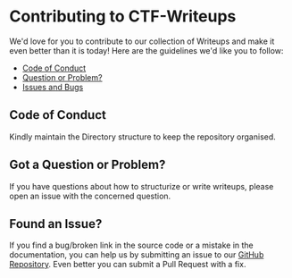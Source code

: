 # Contributing to CTF-Writeups

We'd love for you to contribute to our collection of Writeups and make it even better than it is today! Here are the guidelines we'd like you to follow:

 - [Code of Conduct](#coc)
 - [Question or Problem?](#question)
 - [Issues and Bugs](#issue)

## <a name="coc"></a> Code of Conduct

Kindly maintain the Directory structure to keep the repository organised.

## <a name="question"></a> Got a Question or Problem?

If you have questions about how to structurize or write writeups, please open an issue with the concerned question.

## <a name="issue"></a> Found an Issue?

If you find a bug/broken link in the source code or a mistake in the documentation, you can help us by submitting an issue to our [GitHub Repository][github]. Even better you can submit a Pull Request with a fix.

[github]: https://github.com/nikhil96sher/CTF-Writeups
